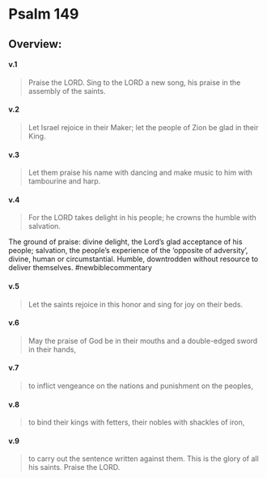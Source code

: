 # Psalm 149

## Overview:


#### v.1
>Praise the LORD. Sing to the LORD a new song, his praise in the assembly of the saints.

#### v.2
>Let Israel rejoice in their Maker; let the people of Zion be glad in their King.

#### v.3
>Let them praise his name with dancing and make music to him with tambourine and harp.

#### v.4
>For the LORD takes delight in his people; he crowns the humble with salvation.

The ground of praise: divine delight, the Lord’s glad acceptance of his people; salvation, the people’s experience of the ‘opposite of adversity’, divine, human or circumstantial. Humble, downtrodden without resource to deliver themselves.
#newbiblecommentary 

#### v.5
>Let the saints rejoice in this honor and sing for joy on their beds.

#### v.6
>May the praise of God be in their mouths and a double-edged sword in their hands,

#### v.7
>to inflict vengeance on the nations and punishment on the peoples,

#### v.8
>to bind their kings with fetters, their nobles with shackles of iron,

#### v.9
>to carry out the sentence written against them. This is the glory of all his saints. Praise the LORD.



